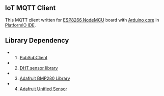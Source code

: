 ##	IoT MQTT Client

This MQTT client written for [ESP8266 NodeMCU](http://nodemcu.com/index_en.html) board with [Arduino core](https://github.com/esp8266/Arduino) in [PlatformIO IDE](http://platformio.org/).

## Library Dependency

- 1. [PubSubClient](http://pubsubclient.knolleary.net/)
- 2. [DHT sensor library](https://github.com/adafruit/DHT-sensor-library)
- 3. [Adafruit BMP280 Library](https://github.com/adafruit/Adafruit_BMP280_Library)
- 4. [Adafruit Unified Sensor](https://github.com/adafruit/Adafruit_Sensor)

